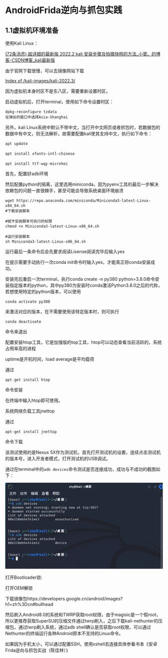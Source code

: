 # AndroidFrida逆向与抓包实践

## 1.1虚拟机环境准备

使用Kali Linux：

[(72条消息) 超详细的最新版 2022.2 kali 安装步骤及拍摄快照的方法_小窦。的博客-CSDN博客_kali最新版](https://blog.csdn.net/weixin_51178129/article/details/126033729)

由于官网下载很慢，可以去镜像网站下载

[Index of /kali-images/kali-2022.3/](http://old.kali.org/kali-images/kali-2022.3/)

因为虚拟机本身时区不是东八区，需要重新设置时区。

启动虚拟机后，打开terminal，使用如下命令设置时区：

```sh
dpkg-reconfigure tzdata
在弹出的窗口中选择Asia-Shanghai
```

另外，kali Linux系统中默认不带中文，当打开中文网页或者抓包时，若数据包的数据中有中文，则无法解析，故需要配置kali使其支持中文，执行如下命令：

```
apt update

apt install xfonts-intl-chinese

apt install ttf-wqy-microhei
```

首先，配置好adb环境

然后配置python的隔离，这里选用miniconda，因为pyenv工具的最后一步解决依赖包的问题一直很棘手，甚至可能会导致系统桌面环境崩溃

```
wget https://repo.anaconda.com/miniconda/Miniconda3-latest-Linux-x84_64.sh 
#下载安装脚本

#赋予安装脚本可执行的权限
chmod +x Miniconda3-latest-Linux-x86_64.sh

#运行安装脚本
sh Miniconda3-latest-Linux-x86_64.sh
```

运行最后一条命令后会先要求阅读Lisense阅读完毕后输入yes

在提示需要手动执行一次conda init命令时输入yes，才能真正将conda安装成功。

安装完后重启一次terminal，执行conda create -n py380 python=3.8.0命令安装指定版本的python，其中py380为安装时conda激活Python3.8.0之后的代称，若想使用特定的python版本，可以使用

```
conda activate py380
```

来激活对应的版本，在不需要使用该特定版本时，则可执行

```
conda deactivate
```

命令来退出

配置安装htop工具，它是加强版的top工具，htop可以动态查看当前活跃的，系统占用率高的进程

uptime是开机时间，load average是平均载荷

通过

```
apt-get install htop
```

命令安装

在终端中输入htop即可使用。

系统网络负载工具jnettop

通过

```
apt-get install jnettop
```

命令下载

该测试使用的是Nexus 5X作为测试机，首先打开测试机的设置，连续点击测试机的版本号，进入开发者模式，打开测试机的USB调试。

通过在terminal中的`adb devices`命令测试是否连接成功，成功与不成功的截图如下：

![](.\image\adbdevices.png)

打开Bootloader锁:

打开OEM解锁

下载镜像包https://developers.google.cn/android/images?h1=zh%3Dcn#bullhead

然后刷入Android8.0的系统和TWRP获取root权限，由于magisic是一个假root，所以更推荐获取SuperSU的压缩文件通过twrp刷入，之后下载kali-nethunter的压缩包，通过twrp刷入系统，通过adb shell确认是否获取root权限，可以通过Nethunter的终端运行各种Android原本不支持的Linux命令。

如果因为手机太小，可以通过配置SSH，使用xshell去连接具体参看书本《安卓Frida逆向与抓包实战（陈佳林）》
